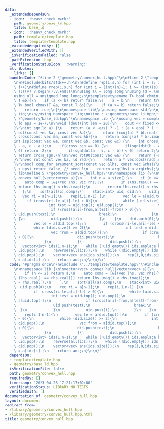 ```yaml
---
data:
  _extendedDependsOn:
  - icon: ':heavy_check_mark:'
    path: geometry/base_ld.hpp
    title: base_ld
  - icon: ':heavy_check_mark:'
    path: template/template.hpp
    title: template/template.hpp
  _extendedRequiredBy: []
  _extendedVerifiedWith: []
  _isVerificationFailed: false
  _pathExtension: hpp
  _verificationStatusIcon: ':warning:'
  attributes:
    links: []
  bundledCode: "#line 2 \"geometry/convex_hull.hpp\"\n\n#line 2 \"template/template.hpp\"\
    \n\n#include<bits/stdc++.h>\n\n#define rep(i,s,n) for (int i = s; i < (int)(n);\
    \ i++)\n#define rrep(i,s,n) for (int i = (int)(n)-1; i >= (int)(s); i--)\n#define\
    \ all(v) v.begin(),v.end()\n\nusing ll = long long;\nusing ld = long double;\n\
    using ull = unsigned long long;\n\ntemplate<typename T> bool chmin(T &a, const\
    \ T &b){\n    if (a <= b) return false;\n    a = b;\n    return true;\n}\ntemplate<typename\
    \ T> bool chmax(T &a, const T &b){\n    if (a >= b) return false;\n    a = b;\n\
    \    return true;\n}\n\nnamespace lib{\n\nusing namespace std;\n\n} // namespace\
    \ lib;\n\n//using namespace lib;\n#line 2 \"geometry/base_ld.hpp\"\n\n#line 4\
    \ \"geometry/base_ld.hpp\"\n\nnamespace lib {\n\nusing vec = complex<ld>;\nconst\
    \ ld eps = 1e-7;\n\nvoid ldout(int len = 20){\n    cout << fixed << setprecision(len);\n\
    }\n\nint sgn(ld a) {\n    return (a < -eps) ? -1 : (a > eps) ? 1 : 0;\n}\n\nld\
    \ dot(const vec &a, const vec &b){\n    return (conj(a) * b).real();\n}\n\nld\
    \ cross(const vec &a, const vec &b){\n    return (conj(a) * b).imag();\n}\n\n\
    int isp(const vec &a, const vec &b, const vec &c) {\n    int cross_sgn = sgn(cross(b\
    \ - a, c - a));\n    if(cross_sgn == 0) {\n        if(sgn(dot(b - a, c - a)) <\
    \ 0) return -2;\n        if(sgn(dot(a - b, c - b)) < 0) return 2;\n    }\n   \
    \ return cross_sgn;\n}\n\nvec rot90(const vec &a) {\n    return {-a.imag(), a.real()};\n\
    }\n\nvec rot(const vec &a, ld rad){\n    return a * vec(cosl(rad),sinl(rad));\n\
    }\n\nbool comp_for_argument_sort(const vec &lhs, const vec &rhs){\n    //if (abs(arg(lhs)-arg(rhs))\
    \ < eps) return false; // need ?\n    return arg(lhs) < arg(rhs);\n}\n\n} // namespace\
    \ lib\n#line 5 \"geometry/convex_hull.hpp\"\n\nnamespace lib {\n\nvector<vec>\
    \ convex_hull(vector<vec> a){\n    int n = a.size();\n    if (n <= 2) return a;\n\
    \    auto comp = [&](vec lhs, vec rhs){\n        if (lhs.real() == rhs.real())\
    \ return lhs.imag() < rhs.imag();\n        return lhs.real() < rhs.real();\n \
    \   };\n    sort(all(a),comp);\n    stack<int> uid, did;\n    uid.push(0);\n \
    \   vec ri = a[n-1];\n    rep(i,1,n-1) {\n        vec le = a[uid.top()];\n   \
    \     if (cross(ri-le,a[i]-le) > 0){\n            while (uid.size() >= 2){\n \
    \               int test = uid.top(); uid.pop();\n                vec from = a[uid.top()];\n\
    \                if (cross(a[i]-from,a[test]-from) > 0){\n                   \
    \ uid.push(test);\n                    break;\n                }\n           \
    \ }\n            uid.push(i);\n        }\n    }\n    did.push(0);\n    rep(i,1,n-1){\n\
    \        vec le = a[did.top()];\n        if (cross(ri-le,a[i]-le) < 0){\n    \
    \        while (did.size() >= 2){\n                int test = did.top(); did.pop();\n\
    \                vec from = a[did.top()];\n                if (cross(a[i]-from,a[test]-from)\
    \ < 0){\n                    did.push(test);\n                    break;\n   \
    \             }\n            }\n            did.push(i);\n        }\n    }\n \
    \   vector<int> ids(1,n-1);\n    while (!uid.empty()) ids.emplace_back(uid.top()),\
    \ uid.pop();\n    reverse(all(ids));\n    while (!did.empty()) ids.emplace_back(did.top()),\
    \ did.pop();\n    vector<vec> ans(ids.size());\n    rep(i,0,ids.size()) ans[i]\
    \ = a[ids[i]];\n    return ans;\n}\n\n}\n"
  code: "#pragma once\n\n#include \"../template/template.hpp\"\n#include \"../geometry/base_ld.hpp\"\
    \n\nnamespace lib {\n\nvector<vec> convex_hull(vector<vec> a){\n    int n = a.size();\n\
    \    if (n <= 2) return a;\n    auto comp = [&](vec lhs, vec rhs){\n        if\
    \ (lhs.real() == rhs.real()) return lhs.imag() < rhs.imag();\n        return lhs.real()\
    \ < rhs.real();\n    };\n    sort(all(a),comp);\n    stack<int> uid, did;\n  \
    \  uid.push(0);\n    vec ri = a[n-1];\n    rep(i,1,n-1) {\n        vec le = a[uid.top()];\n\
    \        if (cross(ri-le,a[i]-le) > 0){\n            while (uid.size() >= 2){\n\
    \                int test = uid.top(); uid.pop();\n                vec from =\
    \ a[uid.top()];\n                if (cross(a[i]-from,a[test]-from) > 0){\n   \
    \                 uid.push(test);\n                    break;\n              \
    \  }\n            }\n            uid.push(i);\n        }\n    }\n    did.push(0);\n\
    \    rep(i,1,n-1){\n        vec le = a[did.top()];\n        if (cross(ri-le,a[i]-le)\
    \ < 0){\n            while (did.size() >= 2){\n                int test = did.top();\
    \ did.pop();\n                vec from = a[did.top()];\n                if (cross(a[i]-from,a[test]-from)\
    \ < 0){\n                    did.push(test);\n                    break;\n   \
    \             }\n            }\n            did.push(i);\n        }\n    }\n \
    \   vector<int> ids(1,n-1);\n    while (!uid.empty()) ids.emplace_back(uid.top()),\
    \ uid.pop();\n    reverse(all(ids));\n    while (!did.empty()) ids.emplace_back(did.top()),\
    \ did.pop();\n    vector<vec> ans(ids.size());\n    rep(i,0,ids.size()) ans[i]\
    \ = a[ids[i]];\n    return ans;\n}\n\n}"
  dependsOn:
  - template/template.hpp
  - geometry/base_ld.hpp
  isVerificationFile: false
  path: geometry/convex_hull.hpp
  requiredBy: []
  timestamp: '2023-04-26 17:21:17+09:00'
  verificationStatus: LIBRARY_NO_TESTS
  verifiedWith: []
documentation_of: geometry/convex_hull.hpp
layout: document
redirect_from:
- /library/geometry/convex_hull.hpp
- /library/geometry/convex_hull.hpp.html
title: geometry/convex_hull.hpp
---
```

